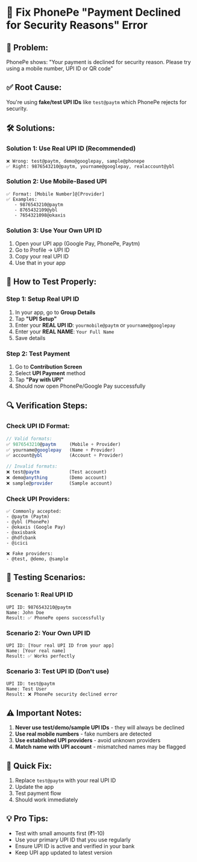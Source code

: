 # 🔧 Fix PhonePe "Payment Declined for Security Reasons" Error

## 🚨 **Problem:**
PhonePe shows: "Your payment is declined for security reason. Please try using a mobile number, UPI ID or QR code"

## ✅ **Root Cause:**
You're using **fake/test UPI IDs** like `test@paytm` which PhonePe rejects for security.

## 🛠️ **Solutions:**

### **Solution 1: Use Real UPI ID (Recommended)**
```
❌ Wrong: test@paytm, demo@googlepay, sample@phonepe
✅ Right: 9876543210@paytm, yourname@googlepay, realaccount@ybl
```

### **Solution 2: Use Mobile-Based UPI**
```
✅ Format: [Mobile Number]@[Provider]
✅ Examples: 
   - 9876543210@paytm
   - 8765432109@ybl
   - 7654321098@okaxis
```

### **Solution 3: Use Your Own UPI ID**
1. Open your UPI app (Google Pay, PhonePe, Paytm)
2. Go to Profile → UPI ID
3. Copy your real UPI ID
4. Use that in your app

## 📱 **How to Test Properly:**

### **Step 1: Setup Real UPI ID**
1. In your app, go to **Group Details**
2. Tap **"UPI Setup"**
3. Enter your **REAL UPI ID**: `yourmobile@paytm` or `yourname@googlepay`
4. Enter your **REAL NAME**: `Your Full Name`
5. Save details

### **Step 2: Test Payment**
1. Go to **Contribution Screen**
2. Select **UPI Payment** method
3. Tap **"Pay with UPI"**
4. Should now open PhonePe/Google Pay successfully

## 🔍 **Verification Steps:**

### **Check UPI ID Format:**
```javascript
// Valid formats:
✅ 9876543210@paytm     (Mobile + Provider)
✅ yourname@googlepay   (Name + Provider)
✅ account@ybl          (Account + Provider)

// Invalid formats:
❌ test@paytm           (Test account)
❌ demo@anything        (Demo account)
❌ sample@provider      (Sample account)
```

### **Check UPI Providers:**
```
✅ Commonly accepted:
- @paytm (Paytm)
- @ybl (PhonePe)  
- @okaxis (Google Pay)
- @axisbank
- @hdfcbank
- @icici

❌ Fake providers:
- @test, @demo, @sample
```

## 🧪 **Testing Scenarios:**

### **Scenario 1: Real UPI ID**
```
UPI ID: 9876543210@paytm
Name: John Doe
Result: ✅ PhonePe opens successfully
```

### **Scenario 2: Your Own UPI ID**  
```
UPI ID: [Your real UPI ID from your app]
Name: [Your real name]
Result: ✅ Works perfectly
```

### **Scenario 3: Test UPI ID (Don't use)**
```
UPI ID: test@paytm
Name: Test User
Result: ❌ PhonePe security declined error
```

## ⚠️ **Important Notes:**

1. **Never use test/demo/sample UPI IDs** - they will always be declined
2. **Use real mobile numbers** - fake numbers are detected
3. **Use established UPI providers** - avoid unknown providers
4. **Match name with UPI account** - mismatched names may be flagged

## 🚀 **Quick Fix:**
1. Replace `test@paytm` with your real UPI ID
2. Update the app
3. Test payment flow
4. Should work immediately

## 💡 **Pro Tips:**
- Test with small amounts first (₹1-10)
- Use your primary UPI ID that you use regularly
- Ensure UPI ID is active and verified in your bank
- Keep UPI app updated to latest version
